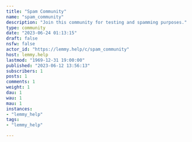```yaml
---
title: "Spam Community" 
name: "spam_community"
description: "Join this community for testing and spamming purposes."
type: community
date: "2023-06-24 01:13:15"
draft: false
nsfw: false
actor_id: "https://lemmy.help/c/spam_community"
host: lemmy.help
lastmod: "1969-12-31 19:00:00"
published: "2023-06-12 13:56:13"
subscribers: 1
posts: 1
comments: 1
weight: 1
dau: 1
wau: 1
mau: 1
instances:
- "lemmy_help"
tags: 
- "lemmy_help"

---
```

